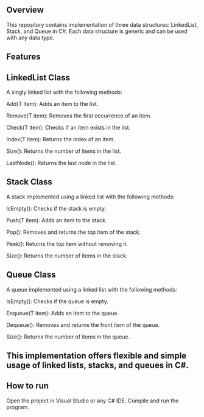## Overview

This repository contains implementation of three data structures: LinkedList<T>, Stack<T>, and Queue<T> in C#. Each data structure is generic and can be used with any data type.


## Features

## LinkedList<T> Class
A singly linked list with the following methods:

Add(T item): Adds an item to the list.

Remove(T item): Removes the first occurrence of an item.

Check(T item): Checks if an item exists in the list.

Index(T item): Returns the index of an item.

Size(): Returns the number of items in the list.

LastNode(): Returns the last node in the list.


## Stack<T> Class
A stack implemented using a linked list with the following methods:

IsEmpty(): Checks if the stack is empty.

Push(T item): Adds an item to the stack.

Pop(): Removes and returns the top item of the stack.

Peek(): Returns the top item without removing it.

Size(): Returns the number of items in the stack.


## Queue<T> Class
A queue implemented using a linked list with the following methods:

IsEmpty(): Checks if the queue is empty.

Enqueue(T item): Adds an item to the queue.

Dequeue(): Removes and returns the front item of the queue.

Size(): Returns the number of items in the queue.

## This implementation offers flexible and simple usage of linked lists, stacks, and queues in C#.

## How to run

Open the project in Visual Studio or any C# IDE. Compile and run the program.










